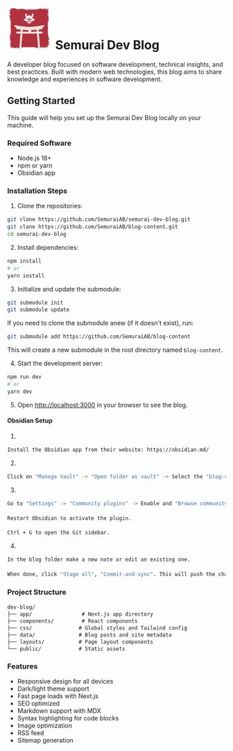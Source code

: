 # ![Semurai Dev Blog](/data/logo.svg) Semurai Dev Blog

A developer blog focused on software development, technical insights, and best practices. Built with modern web technologies, this blog aims to share knowledge and experiences in software development.

## Getting Started

This guide will help you set up the Semurai Dev Blog locally on your machine.

### Required Software

- Node.js 18+
- npm or yarn
- Obsidian app

### Installation Steps

1. Clone the repositories:

```bash
git clone https://github.com/SemuraiAB/semurai-dev-blog.git
git clone https://github.com/SemuraiAB/blog-content.git
cd semurai-dev-blog
```

2. Install dependencies:

```bash
npm install
# or
yarn install
```

3. Initialize and update the submodule:

```bash
git submodule init
git submodule update
```

If you need to clone the submodule anew (if it doesn't exist), run:

```bash
git submodule add https://github.com/SemuraiAB/blog-content
```

This will create a new submodule in the root directory named `blog-content`.

4. Start the development server:

```bash
npm run dev
# or
yarn dev
```

5. Open [http://localhost:3000](http://localhost:3000) in your browser to see the blog.

#### Obsidian Setup

1.

```bash
Install the Obsidian app from their website: https://obsidian.md/
```

2.

```bash
Click on "Manage Vault" -> "Open folder as vault" -> Select the "blog-content" folder -> Click "Open".
```

3.

```bash
Go to "Settings" -> "Community plugins" -> Enable and "Browse community plugins" -> Search for "Git" -> Install.

Restart Obsidian to activate the plugin.

Ctrl + G to open the Git sidebar.
```

4.

```bash
In the blog folder make a new note or edit an existing one.

When done, click "Stage all", "Commit-and-sync". This will push the changes to the remote repositories and build Vercel.
```

### Project Structure

```
dev-blog/
├── app/                # Next.js app directory
├── components/         # React components
├── css/               # Global styles and Tailwind config
├── data/              # Blog posts and site metadata
├── layouts/           # Page layout components
└── public/            # Static assets
```

### Features

- Responsive design for all devices
- Dark/light theme support
- Fast page loads with Next.js
- SEO optimized
- Markdown support with MDX
- Syntax highlighting for code blocks
- Image optimization
- RSS feed
- Sitemap generation
